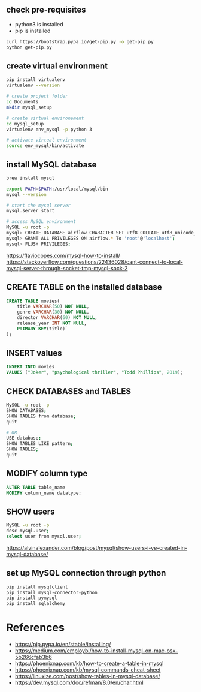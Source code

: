 
## check pre-requisites
* python3 is installed
* pip is installed

```bash
curl https://bootstrap.pypa.io/get-pip.py -o get-pip.py
python get-pip.py
```

## create virtual environment
```bash
pip install virtualenv
virtualenv --version

# create project folder
cd Documents
mkdir mysql_setup

# create virtual environement
cd mysql_setup
virtualenv env_mysql -p python 3

# activate virtual environment
source env_mysql/bin/activate
```

## install MySQL database
```bash
brew install mysql

export PATH=$PATH:/usr/local/mysql/bin
mysql --version

# start the mysql server 
mysql.server start

# access MySQL environment
MySQL -u root -p
mysql> CREATE DATABASE airflow CHARACTER SET utf8 COLLATE utf8_unicode_ci;
mysql> GRANT ALL PRIVILEGES ON airflow.* To 'root'@'localhost';
mysql> FLUSH PRIVILEGES;
```

https://flaviocopes.com/mysql-how-to-install/
https://stackoverflow.com/questions/22436028/cant-connect-to-local-mysql-server-through-socket-tmp-mysql-sock-2

## CREATE TABLE on the installed database

```sql
CREATE TABLE movies(
    title VARCHAR(50) NOT NULL,
    genre VARCHAR(30) NOT NULL,
    director VARCHAR(60) NOT NULL,
    release_year INT NOT NULL,
    PRIMARY KEY(title)`
);
```

## INSERT values
```sql
INSERT INTO movies
VALUES ("Joker", "psychological thriller", "Todd Phillips", 2019);
```

## CHECK DATABASES and TABLES
```bash
MySQL -u root -p
SHOW DATABASES;
SHOW TABLES from database;
quit

# OR
USE database;
SHOW TABLES LIKE pattern;
SHOW TABLES;
quit
```

## MODIFY column type 

```sql
ALTER TABLE table_name    
MODIFY column_name datatype;  
```

## SHOW users
```bash
MySQL -u root -p
desc mysql.user;
select user from mysql.user;
```
https://alvinalexander.com/blog/post/mysql/show-users-i-ve-created-in-mysql-database/

## set up MySQL connection through python
```bash
pip install mysqlclient
pip install mysql-connector-python
pip install pymysql
pip install sqlalchemy
```


# References
* https://pip.pypa.io/en/stable/installing/
* https://medium.com/employbl/how-to-install-mysql-on-mac-osx-5b266cfab3b6
* https://phoenixnap.com/kb/how-to-create-a-table-in-mysql
* https://phoenixnap.com/kb/mysql-commands-cheat-sheet
* https://linuxize.com/post/show-tables-in-mysql-database/
* https://dev.mysql.com/doc/refman/8.0/en/char.html
